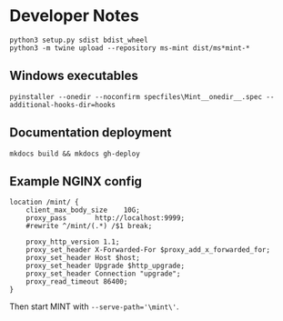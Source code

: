 # Developer Notes
    python3 setup.py sdist bdist_wheel
    python3 -m twine upload --repository ms-mint dist/ms*mint-*

## Windows executables
    pyinstaller --onedir --noconfirm specfiles\Mint__onedir__.spec --additional-hooks-dir=hooks

## Documentation deployment

    mkdocs build && mkdocs gh-deploy


## Example NGINX config

    location /mint/ {
        client_max_body_size    10G;
        proxy_pass       http://localhost:9999;
        #rewrite ^/mint/(.*) /$1 break;

        proxy_http_version 1.1;
        proxy_set_header X-Forwarded-For $proxy_add_x_forwarded_for;
        proxy_set_header Host $host;
        proxy_set_header Upgrade $http_upgrade;
        proxy_set_header Connection "upgrade";
        proxy_read_timeout 86400;
    }

Then start MINT with `--serve-path='\mint\'`.